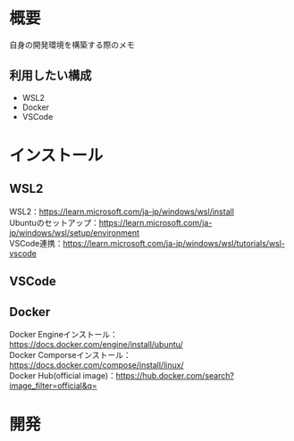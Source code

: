 # 概要
自身の開発環境を構築する際のメモ

## 利用したい構成
* WSL2
* Docker
* VSCode

# インストール
## WSL2
WSL2：https://learn.microsoft.com/ja-jp/windows/wsl/install  
Ubuntuのセットアップ：https://learn.microsoft.com/ja-jp/windows/wsl/setup/environment  
VSCode連携：https://learn.microsoft.com/ja-jp/windows/wsl/tutorials/wsl-vscode  

## VSCode

## Docker
Docker Engineインストール：https://docs.docker.com/engine/install/ubuntu/  
Docker Comporseインストール：https://docs.docker.com/compose/install/linux/  
Docker Hub(official image)：https://hub.docker.com/search?image_filter=official&q=  


# 開発


